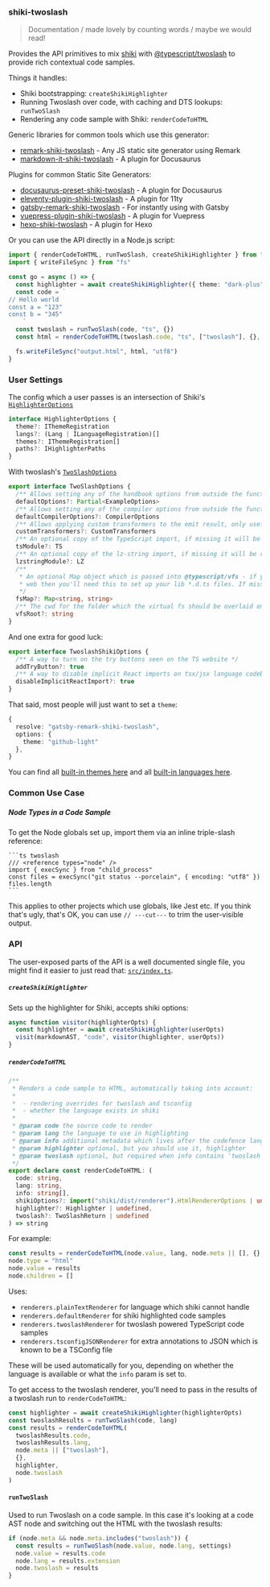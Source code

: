 ### shiki-twoslash

> Documentation / made lovely by counting words / maybe we would read!

Provides the API primitives to mix [shiki](https://shiki.matsu.io) with [@typescript/twoslash](https://github.com/microsoft/TypeScript-Website/tree/v2/packages/ts-twoslasher) to provide rich contextual code samples.

Things it handles:

- Shiki bootstrapping: `createShikiHighlighter`
- Running Twoslash over code, with caching and DTS lookups: `runTwoSlash`
- Rendering any code sample with Shiki: `renderCodeToHTML`

Generic libraries for common tools which use this generator:

- [remark-shiki-twoslash](https://www.npmjs.com/package/remark-shiki-twoslash) - Any JS static site generator using Remark
- [markdown-it-shiki-twoslash](https://www.npmjs.com/package/markdown-it-shiki-twoslash) - A plugin for Docusaurus

Plugins for common Static Site Generators:

- [docusaurus-preset-shiki-twoslash](https://www.npmjs.com/package/docusaurus-preset-shiki-twoslash) - A plugin for Docusaurus
- [eleventy-plugin-shiki-twoslash](https://www.npmjs.com/package/eleventy-plugin-shiki-twoslash) - A plugin for 11ty
- [gatsby-remark-shiki-twoslash](https://www.npmjs.com/package/gatsby-remark-shiki-twoslash) - For instantly using with Gatsby
- [vuepress-plugin-shiki-twoslash](https://www.npmjs.com/package/vuepress-plugin-shiki-twoslash) - A plugin for Vuepress
- [hexo-shiki-twoslash](https://www.npmjs.com/package/hexo-shiki-twoslash) - A plugin for Hexo

Or you can use the API directly in a Node.js script:

```ts
import { renderCodeToHTML, runTwoSlash, createShikiHighlighter } from "shiki-twoslash"
import { writeFileSync } from "fs"

const go = async () => {
  const highlighter = await createShikiHighlighter({ theme: "dark-plus" })
  const code = `
// Hello world
const a = "123"
const b = "345"
    `
  const twoslash = runTwoSlash(code, "ts", {})
  const html = renderCodeToHTML(twoslash.code, "ts", ["twoslash"], {}, highlighter, twoslash)

  fs.writeFileSync("output.html", html, "utf8")
}
```

### User Settings

The config which a user passes is an intersection of Shiki's [`HighlighterOptions`](https://unpkg.com/shiki/dist/index.d.ts)

```ts
interface HighlighterOptions {
  theme?: IThemeRegistration
  langs?: (Lang | ILanguageRegistration)[]
  themes?: IThemeRegistration[]
  paths?: IHighlighterPaths
}
```

With twoslash's [`TwoSlashOptions`](https://unpkg.com/@typescript/twoslash/dist/index.d.ts)

```ts
export interface TwoSlashOptions {
  /** Allows setting any of the handbook options from outside the function, useful if you don't want LSP identifiers */
  defaultOptions?: Partial<ExampleOptions>
  /** Allows setting any of the compiler options from outside the function */
  defaultCompilerOptions?: CompilerOptions
  /** Allows applying custom transformers to the emit result, only useful with the showEmit output */
  customTransformers?: CustomTransformers
  /** An optional copy of the TypeScript import, if missing it will be require'd. */
  tsModule?: TS
  /** An optional copy of the lz-string import, if missing it will be require'd. */
  lzstringModule?: LZ
  /**
   * An optional Map object which is passed into @typescript/vfs - if you are using twoslash on the
   * web then you'll need this to set up your lib *.d.ts files. If missing, it will use your fs.
   */
  fsMap?: Map<string, string>
  /** The cwd for the folder which the virtual fs should be overlaid on top of when using local fs, opts to process.cwd() if not present */
  vfsRoot?: string
}
```

And one extra for good luck:

```ts
export interface TwoslashShikiOptions {
  /** A way to turn on the try buttons seen on the TS website */
  addTryButton?: true
  /** A way to disable implicit React imports on tsx/jsx language codeblocks */
  disableImplicitReactImport?: true
}
```

That said, most people will just want to set a `theme`:

```ts
{
  resolve: "gatsby-remark-shiki-twoslash",
  options: {
    theme: "github-light"
  },
}
```

You can find all [built-in themes here](https://github.com/shikijs/shiki/tree/master/packages/shiki/themes) and all [built-in languages here](https://github.com/shikijs/shiki/tree/master/packages/shiki/languages).

### Common Use Case

##### Node Types in a Code Sample

To get the Node globals set up, import them via an inline triple-slash reference:

````
```ts twoslash
/// <reference types="node" />
import { execSync } from "child_process"
const files = execSync("git status --porcelain", { encoding: "utf8" })
files.length
```
````

This applies to other projects which use globals, like Jest etc. If you think that's ugly, that's OK, you can use `// ---cut---` to trim the user-visible output.

### API

The user-exposed parts of the API is a well documented single file, you might find it easier to just read that: [`src/index.ts`](https://github.com/shikijs/twoslash/blob/main/packages/shiki-twoslash/src/index.ts).

##### `createShikiHighlighter`

Sets up the highlighter for Shiki, accepts shiki options:

```ts
async function visitor(highlighterOpts) {
  const highlighter = await createShikiHighlighter(userOpts)
  visit(markdownAST, "code", visitor(highlighter, userOpts))
}
```

##### `renderCodeToHTML`

```ts
/**
 * Renders a code sample to HTML, automatically taking into account:
 *
 *  - rendering overrides for twoslash and tsconfig
 *  - whether the language exists in shiki
 *
 * @param code the source code to render
 * @param lang the language to use in highlighting
 * @param info additional metadata which lives after the codefence lang (e.g. ["twoslash"])
 * @param highlighter optional, but you should use it, highlighter
 * @param twoslash optional, but required when info contains 'twoslash' as a string
 */
export declare const renderCodeToHTML: (
  code: string,
  lang: string,
  info: string[],
  shikiOptions?: import("shiki/dist/renderer").HtmlRendererOptions | undefined,
  highlighter?: Highlighter | undefined,
  twoslash?: TwoSlashReturn | undefined
) => string
```

For example:

```ts
const results = renderCodeToHTML(node.value, lang, node.meta || [], {}, highlighter, node.twoslash)
node.type = "html"
node.value = results
node.children = []
```

Uses:

- `renderers.plainTextRenderer` for language which shiki cannot handle
- `renderers.defaultRenderer` for shiki highlighted code samples
- `renderers.twoslashRenderer` for twoslash powered TypeScript code samples
- `renderers.tsconfigJSONRenderer` for extra annotations to JSON which is known to be a TSConfig file

These will be used automatically for you, depending on whether the language is available or what the `info` param is set to.

To get access to the twoslash renderer, you'll need to pass in the results of a twoslash run to `renderCodeToHTML`:

```ts
const highlighter = await createShikiHighlighter(highlighterOpts)
const twoslashResults = runTwoSlash(code, lang)
const results = renderCodeToHTML(
  twoslashResults.code,
  twoslashResults.lang,
  node.meta || ["twoslash"],
  {},
  highlighter,
  node.twoslash
)
```

#### `runTwoSlash`

Used to run Twoslash on a code sample. In this case it's looking at a code AST node and switching out the HTML with the twoslash results:

```ts
if (node.meta && node.meta.includes("twoslash")) {
  const results = runTwoSlash(node.value, node.lang, settings)
  node.value = results.code
  node.lang = results.extension
  node.twoslash = results
}
```
